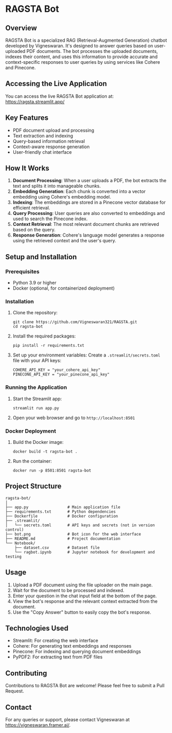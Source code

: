 # RAGSTA Bot

## Overview

RAGSTA Bot is a specialized RAG (Retrieval-Augmented Generation) chatbot developed by Vigneswaran. It's designed to answer queries based on user-uploaded PDF documents. The bot processes the uploaded documents, indexes their content, and uses this information to provide accurate and context-specific responses to user queries by using services like Cohere and Pinecone.

## Accessing the Live Application

You can access the live RAGSTA Bot application at: https://ragsta.streamlit.app/

## Key Features

- PDF document upload and processing
- Text extraction and indexing
- Query-based information retrieval
- Context-aware response generation
- User-friendly chat interface

## How It Works

1. **Document Processing**: When a user uploads a PDF, the bot extracts the text and splits it into manageable chunks.
2. **Embedding Generation**: Each chunk is converted into a vector embedding using Cohere's embedding model.
3. **Indexing**: The embeddings are stored in a Pinecone vector database for efficient retrieval.
4. **Query Processing**: User queries are also converted to embeddings and used to search the Pinecone index.
5. **Context Retrieval**: The most relevant document chunks are retrieved based on the query.
6. **Response Generation**: Cohere's language model generates a response using the retrieved context and the user's query.

## Setup and Installation

### Prerequisites

- Python 3.9 or higher
- Docker (optional, for containerized deployment)

### Installation

1. Clone the repository:
   ```
   git clone https://github.com/Vigneswaran321/RAGSTA.git
   cd ragsta-bot
   ```

2. Install the required packages:
   ```
   pip install -r requirements.txt
   ```

3. Set up your environment variables:
   Create a `.streamlit/secrets.toml` file with your API keys:
   ```
   COHERE_API_KEY = "your_cohere_api_key"
   PINECONE_API_KEY = "your_pinecone_api_key"
   ```

### Running the Application

1. Start the Streamlit app:
   ```
   streamlit run app.py
   ```

2. Open your web browser and go to `http://localhost:8501`

### Docker Deployment

1. Build the Docker image:
   ```
   docker build -t ragsta-bot .
   ```

2. Run the container:
   ```
   docker run -p 8501:8501 ragsta-bot
   ```

## Project Structure

```
ragsta-bot/
│
├── app.py                 # Main application file
├── requirements.txt       # Python dependencies
├── Dockerfile             # Docker configuration
├── .streamlit/
│   └── secrets.toml       # API keys and secrets (not in version control)
├── bot.png                # Bot icon for the web interface
├── README.md              # Project documentation
└── Notebook/
    ├── dataset.csv        # Dataset file
    └── ragbot.ipynb       # Jupyter notebook for development and testing
```


## Usage

1. Upload a PDF document using the file uploader on the main page.
2. Wait for the document to be processed and indexed.
3. Enter your question in the chat input field at the bottom of the page.
4. View the bot's response and the relevant context extracted from the document.
5. Use the "Copy Answer" button to easily copy the bot's response.

## Technologies Used

- Streamlit: For creating the web interface
- Cohere: For generating text embeddings and responses
- Pinecone: For indexing and querying document embeddings
- PyPDF2: For extracting text from PDF files

## Contributing

Contributions to RAGSTA Bot are welcome! Please feel free to submit a Pull Request.


## Contact

For any queries or support, please contact Vigneswaran at https://vigneswaran.framer.ai/.
